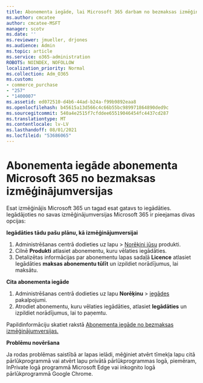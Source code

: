 ```yaml
---
title: Abonementa iegāde, lai Microsoft 365 darbam no bezmaksas izmēģinājumversijas
ms.author: cmcatee
author: cmcatee-MSFT
manager: scotv
ms.date: ''
ms.reviewer: jmueller, drjones
ms.audience: Admin
ms.topic: article
ms.service: o365-administration
ROBOTS: NOINDEX, NOFOLLOW
localization_priority: Normal
ms.collection: Adm_O365
ms.custom:
- commerce_purchase
- "257"
- "1400007"
ms.assetid: ed072510-d4b6-44ad-b24a-f99b9892eaa8
ms.openlocfilehash: b45615a13d566c4c66b55bc989971864890ded9c
ms.sourcegitcommit: 540a4e2515f7cfddee65519046454fc4437cd287
ms.translationtype: MT
ms.contentlocale: lv-LV
ms.lasthandoff: 08/01/2021
ms.locfileid: "53686065"
---
```

# <a name="buy-a-subscription-to-microsoft-365-from-your-free-trial"></a>Abonementa iegāde abonementa Microsoft 365 no bezmaksas izmēģinājumversijas

Esat izmēģinājis Microsoft 365 un tagad esat gatavs to iegādāties. Iegādājoties no savas izmēģinājumversijas Microsoft 365 ir pieejamas divas opcijas:
  
 **Iegādāties tādu pašu plānu, kā izmēģinājumversijai**
  
1. Administrēšanas centrā dodieties  uz lapu \> [Norēķini jūsu](https://go.microsoft.com/fwlink/p/?linkid=842054) produkti.
2. Cilnē **Produkti** atlasiet abonementu, kuru vēlaties iegādāties.
3. Detalizētas informācijas par abonementu lapas sadaļā **Licence** atlasiet Iegādāties **maksas abonementu tūlīt** un izpildiet norādījumus, lai maksātu.
 
**Cita abonementa iegāde**
  
1. Administrēšanas centrā dodieties uz lapu **Norēķinu** \> [iegādes](https://go.microsoft.com/fwlink/p/?linkid=868433) pakalpojumi.
2. Atrodiet abonementu, kuru vēlaties iegādāties, atlasiet **Iegādāties** un izpildiet norādījumus, lai to paņemtu.

Papildinformāciju skatiet rakstā [Abonementa iegāde no bezmaksas izmēģinājumversijas.](/microsoft-365/commerce/try-or-buy-microsoft-365#buy-a-subscription-from-your-free-trial)

**Problēmu novēršana**

Ja rodas problēmas saistībā ar lapas ielādi, mēģiniet atvērt tīmekļa lapu citā pārlūkprogrammā vai atvērt lapu privātā pārlūkprogrammas logā, piemēram, InPrivate logā programmā Microsoft Edge vai inkognito logā pārlūkprogrammā Google Chrome.